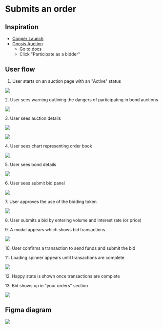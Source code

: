 # Submits an order

## Inspiration

- [Copper Launch](https://docs.alchemist.wtf/copper/auction-participation-walkthrough)
- [Gnosis Auction](https://gnosis-auction.eth.link/#/start)
  - Go to docs
  - Click "Participate as a bidder"

## User flow

1. User starts on an auction page with an "Active" status

![](../../assets/copper/auction_page.png)

2\. User sees warning outlining the dangers of participating in bond auctions

![](../../assets/copper/warning.png)

3\. User sees auction details

![](../../assets/copper/auction_details.png)

![](../../assets/gnosis/auction_details.png)

4\. User sees chart representing order book

![](../../assets/gnosis/order_book_graph.png)

5\. User sees bond details

![](../../assets/copper/bond_details.png)

6\. User sees submit bid panel

![](../../assets/gnosis/place_order.png)

7\. User approves the use of the bidding token

![](../../assets/gnosis/bidding_during.png)

8\. User submits a bid by entering volume and interest rate (or price)

9\. A modal appears which shows bid transactions

![](../../assets/gnosis/place_order_confirm.png)

10\. User confirms a transaction to send funds and submit the bid

11\. Loading spinner appears until transactions are complete

![](../../assets/gnosis/place_order_loading.png)

12\. Happy state is shown once transactions are complete

13\. Bid shows up in "your orders" section

![](../../assets/gnosis/your_order.png)

## Figma diagram

![](../../assets/porter/participate_in_auction_user_flow.png)

